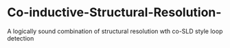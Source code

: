 # Co-inductive-Structural-Resolution-
A logically sound combination of structural resolution wth co-SLD style loop detection 

